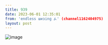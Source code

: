 ```yaml
---
title: 939
date: 2023-06-01 12:35:01
from: 'endless шизing ⍼' (channel1162404975)
layout: post
---
```


![image](photos/photo_84@01-06-2023_12-35-01.jpg)



